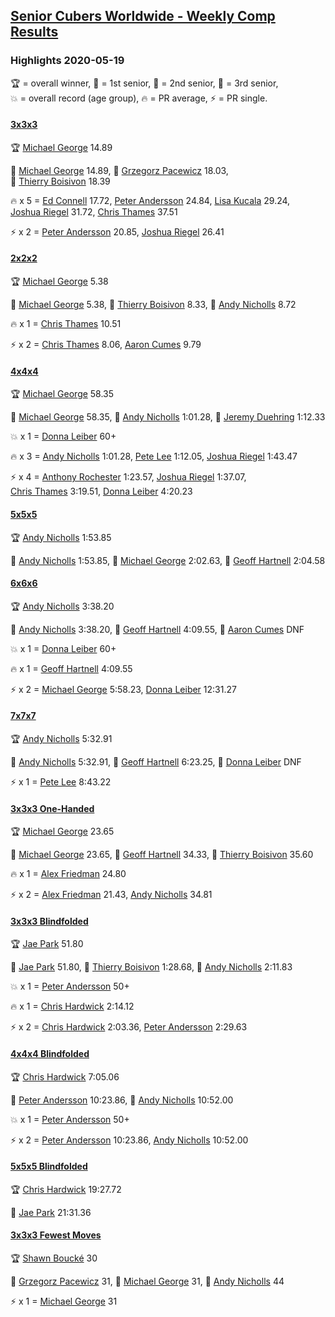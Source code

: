 <style>table {white-space: nowrap;}</style>

## [Senior Cubers Worldwide - Weekly Comp Results](/scw-comp/results/)
### Highlights 2020-05-19

<span style="white-space: nowrap;">🏆 = overall winner</span>, <span style="white-space: nowrap;">🥇 = 1st senior</span>, <span style="white-space: nowrap;">🥈 = 2nd senior</span>, <span style="white-space: nowrap;">🥉 = 3rd senior</span>, <span style="white-space: nowrap;">💥 = overall record (age group)</span>, <span style="white-space: nowrap;">🔥 = PR average</span>, <span style="white-space: nowrap;">⚡ = PR single</span>.

#### [3x3x3](333.md)

<span style="white-space: nowrap;">🏆 [Michael George](../../persons/michael_george/333.md) 14.89</span>

<span style="white-space: nowrap;">🥇 [Michael George](../../persons/michael_george/333.md) 14.89</span>, <span style="white-space: nowrap;">🥈 [Grzegorz Pacewicz](../../persons/grzegorz_pacewicz/333.md) 18.03</span>, <span style="white-space: nowrap;">🥉 [Thierry Boisivon](../../persons/thierry_boisivon/333.md) 18.39</span>

🔥 x 5 = <span style="white-space: nowrap;">[Ed Connell](../../persons/ed_connell/333.md) 17.72</span>, <span style="white-space: nowrap;">[Peter Andersson](../../persons/peter_andersson/333.md) 24.84</span>, <span style="white-space: nowrap;">[Lisa Kucala](../../persons/lisa_kucala/333.md) 29.24</span>, <span style="white-space: nowrap;">[Joshua Riegel](../../persons/joshua_riegel/333.md) 31.72</span>, <span style="white-space: nowrap;">[Chris Thames](../../persons/chris_thames/333.md) 37.51</span>

⚡ x 2 = <span style="white-space: nowrap;">[Peter Andersson](../../persons/peter_andersson/333.md) 20.85</span>, <span style="white-space: nowrap;">[Joshua Riegel](../../persons/joshua_riegel/333.md) 26.41</span>

#### [2x2x2](222.md)

<span style="white-space: nowrap;">🏆 [Michael George](../../persons/michael_george/222.md) 5.38</span>

<span style="white-space: nowrap;">🥇 [Michael George](../../persons/michael_george/222.md) 5.38</span>, <span style="white-space: nowrap;">🥈 [Thierry Boisivon](../../persons/thierry_boisivon/222.md) 8.33</span>, <span style="white-space: nowrap;">🥉 [Andy Nicholls](../../persons/andy_nicholls/222.md) 8.72</span>

🔥 x 1 = <span style="white-space: nowrap;">[Chris Thames](../../persons/chris_thames/222.md) 10.51</span>

⚡ x 2 = <span style="white-space: nowrap;">[Chris Thames](../../persons/chris_thames/222.md) 8.06</span>, <span style="white-space: nowrap;">[Aaron Cumes](../../persons/aaron_cumes/222.md) 9.79</span>

#### [4x4x4](444.md)

<span style="white-space: nowrap;">🏆 [Michael George](../../persons/michael_george/444.md) 58.35</span>

<span style="white-space: nowrap;">🥇 [Michael George](../../persons/michael_george/444.md) 58.35</span>, <span style="white-space: nowrap;">🥈 [Andy Nicholls](../../persons/andy_nicholls/444.md) 1:01.28</span>, <span style="white-space: nowrap;">🥉 [Jeremy Duehring](../../persons/jeremy_duehring/444.md) 1:12.33</span>

💥 x 1 = <span style="white-space: nowrap;">[Donna Leiber](../../persons/donna_leiber/444.md) 60+</span>

🔥 x 3 = <span style="white-space: nowrap;">[Andy Nicholls](../../persons/andy_nicholls/444.md) 1:01.28</span>, <span style="white-space: nowrap;">[Pete Lee](../../persons/pete_lee/444.md) 1:12.05</span>, <span style="white-space: nowrap;">[Joshua Riegel](../../persons/joshua_riegel/444.md) 1:43.47</span>

⚡ x 4 = <span style="white-space: nowrap;">[Anthony Rochester](../../persons/anthony_rochester/444.md) 1:23.57</span>, <span style="white-space: nowrap;">[Joshua Riegel](../../persons/joshua_riegel/444.md) 1:37.07</span>, <span style="white-space: nowrap;">[Chris Thames](../../persons/chris_thames/444.md) 3:19.51</span>, <span style="white-space: nowrap;">[Donna Leiber](../../persons/donna_leiber/444.md) 4:20.23</span>

#### [5x5x5](555.md)

<span style="white-space: nowrap;">🏆 [Andy Nicholls](../../persons/andy_nicholls/555.md) 1:53.85</span>

<span style="white-space: nowrap;">🥇 [Andy Nicholls](../../persons/andy_nicholls/555.md) 1:53.85</span>, <span style="white-space: nowrap;">🥈 [Michael George](../../persons/michael_george/555.md) 2:02.63</span>, <span style="white-space: nowrap;">🥉 [Geoff Hartnell](../../persons/geoff_hartnell/555.md) 2:04.58</span>

#### [6x6x6](666.md)

<span style="white-space: nowrap;">🏆 [Andy Nicholls](../../persons/andy_nicholls/666.md) 3:38.20</span>

<span style="white-space: nowrap;">🥇 [Andy Nicholls](../../persons/andy_nicholls/666.md) 3:38.20</span>, <span style="white-space: nowrap;">🥈 [Geoff Hartnell](../../persons/geoff_hartnell/666.md) 4:09.55</span>, <span style="white-space: nowrap;">🥉 [Aaron Cumes](../../persons/aaron_cumes/666.md) DNF</span>

💥 x 1 = <span style="white-space: nowrap;">[Donna Leiber](../../persons/donna_leiber/666.md) 60+</span>

🔥 x 1 = <span style="white-space: nowrap;">[Geoff Hartnell](../../persons/geoff_hartnell/666.md) 4:09.55</span>

⚡ x 2 = <span style="white-space: nowrap;">[Michael George](../../persons/michael_george/666.md) 5:58.23</span>, <span style="white-space: nowrap;">[Donna Leiber](../../persons/donna_leiber/666.md) 12:31.27</span>

#### [7x7x7](777.md)

<span style="white-space: nowrap;">🏆 [Andy Nicholls](../../persons/andy_nicholls/777.md) 5:32.91</span>

<span style="white-space: nowrap;">🥇 [Andy Nicholls](../../persons/andy_nicholls/777.md) 5:32.91</span>, <span style="white-space: nowrap;">🥈 [Geoff Hartnell](../../persons/geoff_hartnell/777.md) 6:23.25</span>, <span style="white-space: nowrap;">🥉 [Donna Leiber](../../persons/donna_leiber/777.md) DNF</span>

⚡ x 1 = <span style="white-space: nowrap;">[Pete Lee](../../persons/pete_lee/777.md) 8:43.22</span>

#### [3x3x3 One-Handed](333oh.md)

<span style="white-space: nowrap;">🏆 [Michael George](../../persons/michael_george/333oh.md) 23.65</span>

<span style="white-space: nowrap;">🥇 [Michael George](../../persons/michael_george/333oh.md) 23.65</span>, <span style="white-space: nowrap;">🥈 [Geoff Hartnell](../../persons/geoff_hartnell/333oh.md) 34.33</span>, <span style="white-space: nowrap;">🥉 [Thierry Boisivon](../../persons/thierry_boisivon/333oh.md) 35.60</span>

🔥 x 1 = <span style="white-space: nowrap;">[Alex Friedman](../../persons/alex_friedman/333oh.md) 24.80</span>

⚡ x 2 = <span style="white-space: nowrap;">[Alex Friedman](../../persons/alex_friedman/333oh.md) 21.43</span>, <span style="white-space: nowrap;">[Andy Nicholls](../../persons/andy_nicholls/333oh.md) 34.81</span>

#### [3x3x3 Blindfolded](333bf.md)

<span style="white-space: nowrap;">🏆 [Jae Park](../../persons/jae_park/333bf.md) 51.80</span>

<span style="white-space: nowrap;">🥇 [Jae Park](../../persons/jae_park/333bf.md) 51.80</span>, <span style="white-space: nowrap;">🥈 [Thierry Boisivon](../../persons/thierry_boisivon/333bf.md) 1:28.68</span>, <span style="white-space: nowrap;">🥉 [Andy Nicholls](../../persons/andy_nicholls/333bf.md) 2:11.83</span>

💥 x 1 = <span style="white-space: nowrap;">[Peter Andersson](../../persons/peter_andersson/333bf.md) 50+</span>

🔥 x 1 = <span style="white-space: nowrap;">[Chris Hardwick](../../persons/chris_hardwick/333bf.md) 2:14.12</span>

⚡ x 2 = <span style="white-space: nowrap;">[Chris Hardwick](../../persons/chris_hardwick/333bf.md) 2:03.36</span>, <span style="white-space: nowrap;">[Peter Andersson](../../persons/peter_andersson/333bf.md) 2:29.63</span>

#### [4x4x4 Blindfolded](444bf.md)

<span style="white-space: nowrap;">🏆 [Chris Hardwick](../../persons/chris_hardwick/444bf.md) 7:05.06</span>

<span style="white-space: nowrap;">🥇 [Peter Andersson](../../persons/peter_andersson/444bf.md) 10:23.86</span>, <span style="white-space: nowrap;">🥈 [Andy Nicholls](../../persons/andy_nicholls/444bf.md) 10:52.00</span>

💥 x 1 = <span style="white-space: nowrap;">[Peter Andersson](../../persons/peter_andersson/444bf.md) 50+</span>

⚡ x 2 = <span style="white-space: nowrap;">[Peter Andersson](../../persons/peter_andersson/444bf.md) 10:23.86</span>, <span style="white-space: nowrap;">[Andy Nicholls](../../persons/andy_nicholls/444bf.md) 10:52.00</span>

#### [5x5x5 Blindfolded](555bf.md)

<span style="white-space: nowrap;">🏆 [Chris Hardwick](../../persons/chris_hardwick/555bf.md) 19:27.72</span>

<span style="white-space: nowrap;">🥇 [Jae Park](../../persons/jae_park/555bf.md) 21:31.36</span>

#### [3x3x3 Fewest Moves](333fm.md)

<span style="white-space: nowrap;">🏆 [Shawn Boucké](../../persons/shawn_boucke/333fm.md) 30</span>

<span style="white-space: nowrap;">🥇 [Grzegorz Pacewicz](../../persons/grzegorz_pacewicz/333fm.md) 31</span>, <span style="white-space: nowrap;">🥇 [Michael George](../../persons/michael_george/333fm.md) 31</span>, <span style="white-space: nowrap;">🥉 [Andy Nicholls](../../persons/andy_nicholls/333fm.md) 44</span>

⚡ x 1 = <span style="white-space: nowrap;">[Michael George](../../persons/michael_george/333fm.md) 31</span>


<!-- Global site tag (gtag.js) - Google Analytics -->
<script async src="https://www.googletagmanager.com/gtag/js?id=UA-86348435-3"></script>
<script>window.dataLayer = window.dataLayer || []; function gtag() {dataLayer.push(arguments);} gtag('js', new Date()); gtag('config', 'UA-86348435-3');</script>
